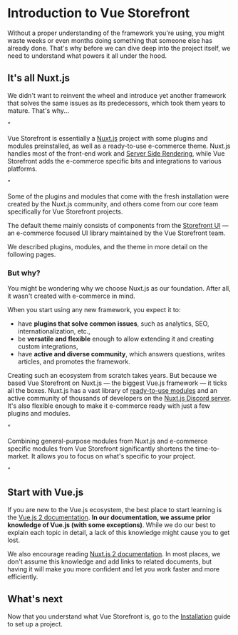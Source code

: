 # Introduction to Vue Storefront

Without a proper understanding of the framework you're using, you might waste weeks or even months doing something that someone else has already done. That's why before we can dive deep into the project itself, we need to understand what powers it all under the hood.

## It's all Nuxt.js

We didn't want to reinvent the wheel and introduce yet another framework that solves the same issues as its predecessors, which took them years to mature. That's why...

<q>

Vue Storefront is essentially a [Nuxt.js](https://nuxtjs.org/) project with some plugins and modules preinstalled, as well as a ready-to-use e-commerce theme. Nuxt.js handles most of the front-end work and [Server Side Rendering](https://nuxtjs.org/docs/concepts/server-side-rendering/), while Vue Storefront adds the e-commerce specific bits and integrations to various platforms.

</q>

Some of the plugins and modules that come with the fresh installation were created by the Nuxt.js community, and others come from our core team specifically for Vue Storefront projects.

The default theme mainly consists of components from the [Storefront UI](http://storefrontui.io/) — an e-commerce focused UI library maintained by the Vue Storefront team.

We described plugins, modules, and the theme in more detail on the following pages.

### But why?

You might be wondering why we choose Nuxt.js as our foundation. After all, it wasn't created with e-commerce in mind.

When you start using any new framework, you expect it to:

* have **plugins that solve common issues**, such as analytics, SEO, internationalization, etc.,
* be **versatile and flexible** enough to allow extending it and creating custom integrations,
* have **active and diverse community**, which answers questions, writes articles, and promotes the framework.

Creating such an ecosystem from scratch takes years. But because we based Vue Storefront on Nuxt.js — the biggest Vue.js framework — it ticks all the boxes. Nuxt.js has a vast library of [ready-to-use modules](https://modules.nuxtjs.org/) and an active community of thousands of developers on the [Nuxt.js Discord server](https://discord.com/invite/ps2h6QT). It's also flexible enough to make it e-commerce ready with just a few plugins and modules.

<q>

Combining general-purpose modules from Nuxt.js and e-commerce specific modules from Vue Storefront significantly shortens the time-to-market. It allows you to focus on what's specific to your project.

</q>

## Start with Vue.js

If you are new to the Vue.js ecosystem, the best place to start learning is the [Vue.js 2 documentation](https://v2.vuejs.org/). **In our documentation, we assume prior knowledge of Vue.js (with some exceptions)**. While we do our best to explain each topic in detail, a lack of this knowledge might cause you to get lost.

We also encourage reading [Nuxt.js 2 documentation](https://nuxtjs.org/docs/). In most places, we don't assume this knowledge and add links to related documents, but having it will make you more confident and let you work faster and more efficiently.

## What's next

Now that you understand what Vue Storefront is, go to the [Installation](./installation.html) guide to set up a project.
